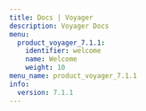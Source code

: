 ```yaml
---
title: Docs | Voyager
description: Voyager Docs
menu:
  product_voyager_7.1.1:
    identifier: welcome
    name: Welcome
    weight: 10
menu_name: product_voyager_7.1.1
info:
  version: 7.1.1
---
```


